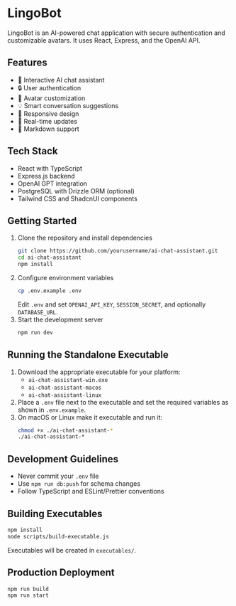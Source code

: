 # LingoBot

LingoBot is an AI-powered chat application with secure authentication and customizable avatars. It uses React, Express, and the OpenAI API.

## Features
- 🤖 Interactive AI chat assistant
- 🔒 User authentication
- 🎨 Avatar customization
- 💡 Smart conversation suggestions
- 🌈 Responsive design
- 🔄 Real-time updates
- 📝 Markdown support

## Tech Stack
- React with TypeScript
- Express.js backend
- OpenAI GPT integration
- PostgreSQL with Drizzle ORM (optional)
- Tailwind CSS and ShadcnUI components

## Getting Started
1. Clone the repository and install dependencies
   ```bash
   git clone https://github.com/yourusername/ai-chat-assistant.git
   cd ai-chat-assistant
   npm install
   ```
2. Configure environment variables
   ```bash
   cp .env.example .env
   ```
   Edit `.env` and set `OPENAI_API_KEY`, `SESSION_SECRET`, and optionally `DATABASE_URL`.
3. Start the development server
   ```bash
   npm run dev
   ```

## Running the Standalone Executable
1. Download the appropriate executable for your platform:
   - `ai-chat-assistant-win.exe`
   - `ai-chat-assistant-macos`
   - `ai-chat-assistant-linux`
2. Place a `.env` file next to the executable and set the required variables as shown in `.env.example`.
3. On macOS or Linux make it executable and run it:
   ```bash
   chmod +x ./ai-chat-assistant-*
   ./ai-chat-assistant-*
   ```

## Development Guidelines
- Never commit your `.env` file
- Use `npm run db:push` for schema changes
- Follow TypeScript and ESLint/Prettier conventions

## Building Executables
```bash
npm install
node scripts/build-executable.js
```
Executables will be created in `executables/`.

## Production Deployment
```bash
npm run build
npm run start
```
